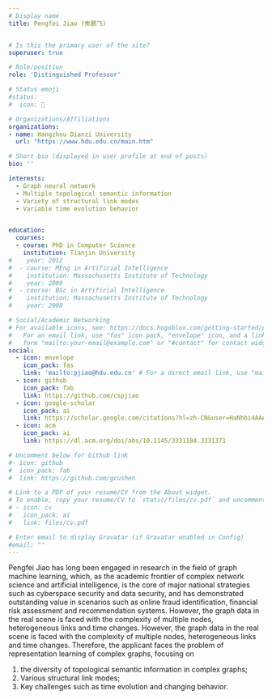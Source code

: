 ```yaml
---
# Display name
title: Pengfei Jiao (焦鹏飞)


# Is this the primary user of the site?
superuser: true

# Role/position
role: 'Distinguished Professor'

# Status emoji
#status: 
#  icon: 📖

# Organizations/Affiliations
organizations:
- name: Hangzhou Dianzi University
  url: "https://www.hdu.edu.cn/main.htm"

# Short bio (displayed in user profile at end of posts)
bio: ''

interests:
  - Graph neural network
  - Multiple topological semantic information
  - Variety of structural link modes
  - Variable time evolution behavior


education:
  courses:
  - course: PhD in Computer Science
    institution: Tianjin University
#    year: 2012
#  - course: MEng in Artificial Intelligence
#    institution: Massachusetts Institute of Technology
#    year: 2009
#  - course: BSc in Artificial Intelligence
#    institution: Massachusetts Institute of Technology
#    year: 2008

# Social/Academic Networking
# For available icons, see: https://docs.hugoblox.com/getting-started/page-builder/#icons
#   For an email link, use "fas" icon pack, "envelope" icon, and a link in the
#   form "mailto:your-email@example.com" or "#contact" for contact widget.
social:
  - icon: envelope
    icon_pack: fas
    link: 'mailto:pjiao@hdu.edu.cn' # For a direct email link, use "mailto:test@example.org".
  - icon: github
    icon_pack: fab
    link: https://github.com/cspjiao
  - icon: google-scholar
    icon_pack: ai
    link: https://scholar.google.com/citations?hl=zh-CN&user=HaNhbi4AAAAJ
  - icon: acm
    icon_pack: ai
    link: https://dl.acm.org/doi/abs/10.1145/3331184.3331371

# Uncomment below for Github link
#- icon: github
#  icon_pack: fab
#  link: https://github.com/gcushen

# Link to a PDF of your resume/CV from the About widget.
# To enable, copy your resume/CV to `static/files/cv.pdf` and uncomment the lines below.
# - icon: cv
#   icon_pack: ai
#   link: files/cv.pdf

# Enter email to display Gravatar (if Gravatar enabled in Config)
#email: ""
---
```

Pengfei Jiao has long been engaged in research in the field of graph machine learning, which, as the academic frontier of complex network science and artificial intelligence, is the core of major national strategies such as cyberspace security and data security, and has demonstrated outstanding value in scenarios such as online fraud identification, financial risk assessment and recommendation systems. However, the graph data in the real scene is faced with the complexity of multiple nodes, heterogeneous links and time changes.
However, the graph data in the real scene is faced with the complexity of multiple nodes, heterogeneous links and time changes. Therefore, the applicant faces the problem of representation learning of complex graphs, focusing on 
1. the diversity of topological semantic information in complex graphs;
2. Various structural link modes; 
3. Key challenges such as time evolution and changing behavior.